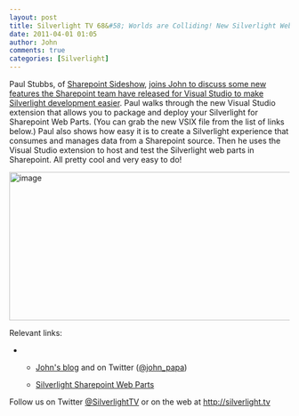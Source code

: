 ```yaml
---
layout: post
title: Silverlight TV 68&#58; Worlds are Colliding! New Silverlight Web Parts for Sharepoint
date: 2011-04-01 01:05
author: John
comments: true
categories: [Silverlight]
---
```

<p>Paul Stubbs, of <a href="http://channel9.msdn.com/Shows/SharePointSideshow">Sharepoint Sideshow</a>, <a href="http://jpapa.me/sltv68">joins John to discuss some new features the Sharepoint team have released for Visual Studio to make Silverlight development easier</a>. Paul walks through the new Visual Studio extension that allows you to package and deploy your Silverlight for Sharepoint Web Parts. (You can grab the new VSIX file from the list of links below.) Paul also shows how easy it is to create a Silverlight experience that consumes and manages data from a Sharepoint source. Then he uses the Visual Studio extension to host and test the Silverlight web parts in Sharepoint. All pretty cool and very easy to do!</p>
<p><a href="http://jpapa.me/sltv68"><img height="267" width="513" src="/wp-content/uploads/files/media/image/Windows-Live-Writer/Silverlight-TV-68-Worlds-are-Colliding-N_13647/image_3.png" alt="image" border="0" title="image" style="background-image: none; padding-left: 0px; padding-right: 0px; display: block; float: none; margin-left: auto; margin-right: auto; padding-top: 0px; border: 0px;" /></a></p>
<p>Relevant links:</p>
<ul>
<li>&nbsp;
<ul>
<li>
<p><a href="/">John's blog</a> and on Twitter (<a href="http://twitter.com/john_papa">@john_papa</a>)</p>
</li>
<li><a href="http://visualstudiogallery.msdn.microsoft.com/e8360a85-58ca-42d1-8de0-e48a1ab071c7">Silverlight Sharepoint Web Parts</a></li>
</ul>
</li>
</ul>
<p>Follow us on Twitter <a href="http://www.twitter.com/SilverlightTV">@SilverlightTV</a> or on the web at <a href="http://silverlight.tv/">http://silverlight.tv</a></p>

